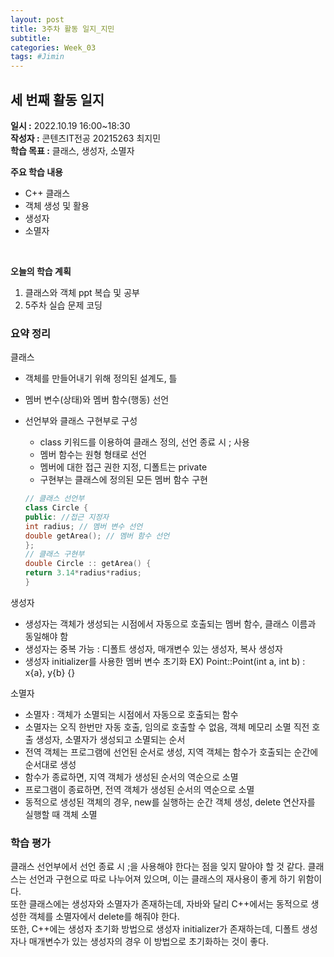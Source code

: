 ```yaml
---
layout: post
title: 3주차 활동 일지_지민
subtitle:
categories: Week_03
tags: #Jimin
---
```

## 세 번째 활동 일지
**일시 :** 2022.10.19 16:00~18:30  
**작성자 :** 콘텐츠IT전공 20215263 최지민 <br>
**학습 목표 :** 클래스, 생성자, 소멸자

**주요 학습 내용**

- C++ 클래스
- 객체 생성 및 활용
- 생성자
- 소멸자
<br>

**오늘의 학습 계획** 

1. 클래스와 객체 ppt 복습 및 공부
2. 5주차 실습 문제 코딩

### 요약 정리 

클래스 <br>
- 객체를 만들어내기 위해 정의된 설계도, 틀
- 멤버 변수(상태)와 멤버 함수(행동) 선언
- 선언부와 클래스 구현부로 구성
	- class 키워드를 이용하여 클래스 정의, 선언 종료 시 ; 사용
	- 멤버 함수는 원형 형태로 선언
	- 멤버에 대한 접근 권한 지정, 디폴트는 private
	- 구현부는 클래스에 정의된 모든 멤버 함수 구현
	
	```c++
  // 클래스 선언부
  class Circle {
    public: //접근 지정자
    int radius; // 멤버 변수 선언
    double getArea(); // 멤버 함수 선언
  };
  // 클래스 구현부
  double Circle :: getArea() {
    return 3.14*radius*radius;
  }
  ```
생성자<br>
- 생성자는 객체가 생성되는 시점에서 자동으로 호출되는 멤버 함수, 클래스 이름과 동일해야 함
- 생성자는 중복 가능 : 디폴트 생성자, 매개변수 있는 생성자, 복사 생성자
- 생성자 initializer를 사용한 멤버 변수 초기화 
  EX) Point::Point(int a, int b) : x{a}, y{b} {} <br>
  
소멸자<br>
- 소멸자 : 객체가 소멸되는 시점에서 자동으로 호출되는 함수
- 소멸자는 오직 한번만 자동 호출, 임의로 호출할 수 없음, 객체 메모리 소멸 직전 호출
생성자, 소멸자가 생성되고 소멸되는 순서<br>
- 전역 객체는 프로그램에 선언된 순서로 생성, 지역 객체는 함수가 호출되는 순간에 순서대로 생성
- 함수가 종료하면, 지역 객체가 생성된 순서의 역순으로 소멸
- 프로그램이 종료하면, 전역 객체가 생성된 순서의 역순으로 소멸
- 동적으로 생성된 객체의 경우, new를 실행하는 순간 객체 생성, delete 연산자를 실행할 때 객체 소멸


### 학습 평가
클래스 선언부에서 선언 종료 시 ;을 사용해야 한다는 점을 잊지 말아야 할 것 같다. 클래스는 선언과 구현으로 따로 나누어져 있으며, 이는 클래스의 재사용이 좋게 하기 위함이다.<br>
또한 클래스에는 생성자와 소멸자가 존재하는데, 자바와 달리 C++에서는 동적으로 생성한 객체를 소멸자에서 delete를 해줘야 한다.<br>
또한, C++에는 생성자 초기화 방법으로 생성자 initializer가 존재하는데, 디폴트 생성자나 매개변수가 있는 생성자의 경우 이 방법으로 초기화하는 것이 좋다.<br>
